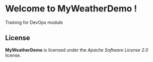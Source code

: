 # Welcome to MyWeatherDemo !


Training for DevOps module



## License

**MyWeatherDemo** is licensed under the *Apache Software License 2.0* license.

